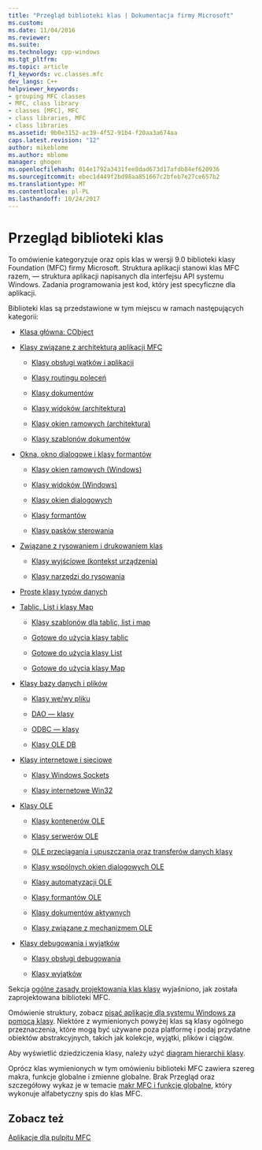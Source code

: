 ```yaml
---
title: "Przegląd biblioteki klas | Dokumentacja firmy Microsoft"
ms.custom: 
ms.date: 11/04/2016
ms.reviewer: 
ms.suite: 
ms.technology: cpp-windows
ms.tgt_pltfrm: 
ms.topic: article
f1_keywords: vc.classes.mfc
dev_langs: C++
helpviewer_keywords:
- grouping MFC classes
- MFC, class library
- classes [MFC], MFC
- class libraries, MFC
- class libraries
ms.assetid: 9b0e3152-ac39-4f52-91b4-f20aa3a674aa
caps.latest.revision: "12"
author: mikeblome
ms.author: mblome
manager: ghogen
ms.openlocfilehash: 014e1792a3431fee8dad673d17afdb84ef620936
ms.sourcegitcommit: ebec1d449f2bd98aa851667c2bfeb7e27ce657b2
ms.translationtype: MT
ms.contentlocale: pl-PL
ms.lasthandoff: 10/24/2017
---
```

# <a name="class-library-overview"></a>Przegląd biblioteki klas
To omówienie kategoryzuje oraz opis klas w wersji 9.0 biblioteki klasy Foundation (MFC) firmy Microsoft. Struktura aplikacji stanowi klas MFC razem, — struktura aplikacji napisanych dla interfejsu API systemu Windows. Zadania programowania jest kod, który jest specyficzne dla aplikacji.  
  
 Biblioteki klas są przedstawione w tym miejscu w ramach następujących kategorii:  
  
-   [Klasa główna: CObject](../mfc/root-class-cobject.md)  
  
-   [Klasy związane z architekturą aplikacji MFC](../mfc/mfc-application-architecture-classes.md)  
  
    -   [Klasy obsługi wątków i aplikacji](../mfc/application-and-thread-support-classes.md)  
  
    -   [Klasy routingu poleceń](../mfc/command-routing-classes.md)  
  
    -   [Klasy dokumentów](../mfc/document-classes.md)  
  
    -   [Klasy widoków (architektura)](../mfc/view-classes-architecture.md)  
  
    -   [Klasy okien ramowych (architektura)](../mfc/frame-window-classes-architecture.md)  
  
    -   [Klasy szablonów dokumentów](../mfc/document-template-classes.md)  
  
-   [Okna, okno dialogowe i klasy formantów](../mfc/window-dialog-and-control-classes.md)  
  
    -   [Klasy okien ramowych (Windows)](../mfc/frame-window-classes-windows.md)  
  
    -   [Klasy widoków (Windows)](../mfc/view-classes-windows.md)  
  
    -   [Klasy okien dialogowych](../mfc/dialog-box-classes.md)  
  
    -   [Klasy formantów](../mfc/control-classes.md)  
  
    -   [Klasy pasków sterowania](../mfc/control-bar-classes.md)  
  
-   [Związane z rysowaniem i drukowaniem klas](../mfc/drawing-and-printing-classes.md)  
  
    -   [Klasy wyjściowe (kontekst urządzenia)](../mfc/output-device-context-classes.md)  
  
    -   [Klasy narzędzi do rysowania](../mfc/drawing-tool-classes.md)  
  
-   [Proste klasy typów danych](../mfc/simple-data-type-classes.md)  
  
-   [Tablic, List i klasy Map](../mfc/array-list-and-map-classes.md)  
  
    -   [Klasy szablonów dla tablic, list i map](../mfc/template-classes-for-arrays-lists-and-maps.md)  
  
    -   [Gotowe do użycia klasy tablic](../mfc/ready-to-use-array-classes.md)  
  
    -   [Gotowe do użycia klasy List](../mfc/ready-to-use-list-classes.md)  
  
    -   [Gotowe do użycia klasy Map](../mfc/ready-to-use-map-classes.md)  
  
-   [Klasy bazy danych i plików](../mfc/file-and-database-classes.md)  
  
    -   [Klasy we/wy pliku](../mfc/file-i-o-classes.md)  
  
    -   [DAO — klasy](../mfc/dao-classes.md)  
  
    -   [ODBC — klasy](../mfc/odbc-classes.md)  
  
    -   [Klasy OLE DB](../mfc/ole-db-classes.md)  
  
-   [Klasy internetowe i sieciowe](../mfc/internet-and-networking-classes.md)  
  
    -   [Klasy Windows Sockets](../mfc/windows-sockets-classes.md)  
  
    -   [Klasy internetowe Win32](../mfc/win32-internet-classes.md)  
  
-   [Klasy OLE](../mfc/ole-classes.md)  
  
    -   [Klasy kontenerów OLE](../mfc/ole-container-classes.md)  
  
    -   [Klasy serwerów OLE](../mfc/ole-server-classes.md)  
  
    -   [OLE przeciągania i upuszczania oraz transferów danych klasy](../mfc/ole-drag-and-drop-and-data-transfer-classes.md)  
  
    -   [Klasy wspólnych okien dialogowych OLE](../mfc/ole-common-dialog-classes.md)  
  
    -   [Klasy automatyzacji OLE](../mfc/ole-automation-classes.md)  
  
    -   [Klasy formantów OLE](../mfc/ole-control-classes.md)  
  
    -   [Klasy dokumentów aktywnych](../mfc/active-document-classes.md)  
  
    -   [Klasy związane z mechanizmem OLE](../mfc/ole-related-classes.md)  
  
-   [Klasy debugowania i wyjątków](../mfc/debugging-and-exception-classes.md)  
  
    -   [Klasy obsługi debugowania](../mfc/debugging-support-classes.md)  
  
    -   [Klasy wyjątków](../mfc/exception-classes.md)  
  
 Sekcja [ogólne zasady projektowania klas klasy](../mfc/general-class-design-philosophy.md) wyjaśniono, jak została zaprojektowana biblioteki MFC.  
  
 Omówienie struktury, zobacz [pisać aplikacje dla systemu Windows za pomocą klasy](../mfc/using-the-classes-to-write-applications-for-windows.md). Niektóre z wymienionych powyżej klas są klasy ogólnego przeznaczenia, które mogą być używane poza platformę i podaj przydatne obiektów abstrakcyjnych, takich jak kolekcje, wyjątki, plików i ciągów.  
  
 Aby wyświetlić dziedziczenia klasy, należy użyć [diagram hierarchii klasy](../mfc/hierarchy-chart.md).  
  
 Oprócz klas wymienionych w tym omówieniu biblioteki MFC zawiera szereg makra, funkcje globalne i zmienne globalne. Brak Przegląd oraz szczegółowy wykaz je w temacie [makr MFC i funkcje globalne](../mfc/reference/mfc-macros-and-globals.md), który wykonuje alfabetyczny spis do klas MFC.  
  
## <a name="see-also"></a>Zobacz też  
 [Aplikacje dla pulpitu MFC](../mfc/mfc-desktop-applications.md)

